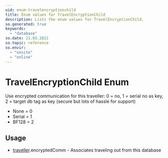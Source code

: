 ```yaml
---
uid: enum-travelencryptionchild
title: Enum values for TravelEncryptionChild
description: Lists the enum values for TravelEncryptionChild.
so.generated: true
keywords:
  - "database"
so.date: 21.03.2021
so.topic: reference
so.envir:
  - "onsite"
  - "online"
---
```


# TravelEncryptionChild Enum

Use encrypted communication for this traveller: 0 = no, 1 = serial no as key, 2 = target db tag as key (secure but lots of hassle for support)

* None = 0
* Serial = 1
* BF128 = 2

## Usage

* [traveller](../traveller.md).encryptedComm - Associates traveling out from this database
